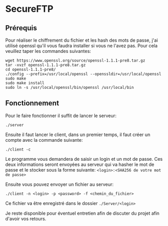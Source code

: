 # SecureFTP

## Prérequis
Pour réaliser le chiffrement du fichier et les hash des mots de passe,
j'ai utilisé openssl qu'il vous faudra installer si vous ne l'avez pas.
Pour cela veuillez taper les commandes suivantes:
```
wget https://www.openssl.org/source/openssl-1.1.1-pre8.tar.gz
tar -xvzf openssl-1.1.1-pre8.tar.gz
cd openssl-1.1.1-pre8/
./config --prefix=/usr/local/openssl --openssldir=/usr/local/openssl
sudo make
sudo make install
sudo ln -s /usr/local/openssl/bin/openssl /usr/local/bin
```

## Fonctionnement
Pour le faire fonctionner il suffit de lancer le serveur:
```
./server
```
Ensuite il faut lancer le client, dans un premier temps, il
faut créer un compte avec la commande suivante:
```
./client -c
```
Le programme vous demandera de saisir un login et un mot de passe.
Ces deux informations seront envoyées au serveur qui va hasher le 
mot de passe et le stocker sous la forme suivante:
`<login>:<SHA256 de votre mot de passe>`

Ensuite vous pouvez envoyer un fichier au serveur:
```
./client -n <login> -p <password> -f <chemin_du_fichier>
```
Ce fichier va être enregistré dans le dossier `./Server/<login>`

Je reste disponible pour éventuel entretien afin de discuter du 
projet afin d'avoir vos retours.
